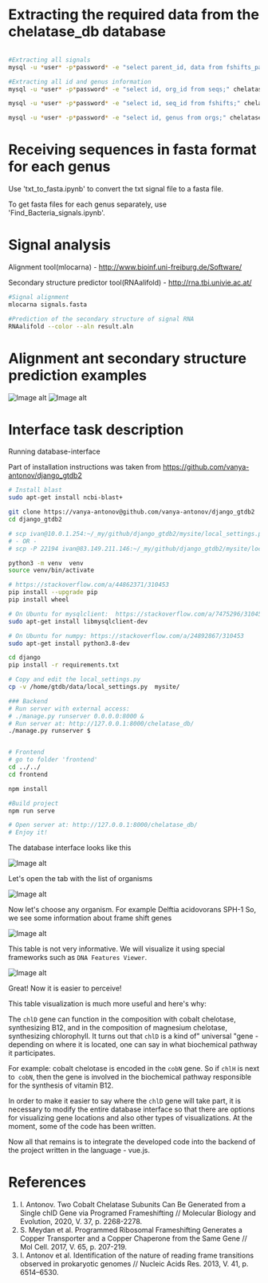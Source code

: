 # Extracting the required data from the chelatase_db database
```bash

#Extracting all signals
mysql -u *user* -p*password* -e "select parent_id, data from fshifts_param;" chelatase_db > signals.txt

#Extracting all id and genus information
mysql -u *user* -p*password* -e "select id, org_id from seqs;" chelatase_db > seq_id.txt

mysql -u *user* -p*password* -e "select id, seq_id from fshifts;" chelatase_db > fshifts_id.txt

mysql -u *user* -p*password* -e "select id, genus from orgs;" chelatase_db > org_id_genus.txt

```

# Receiving sequences in fasta format for each genus
Use 'txt_to_fasta.ipynb' to convert the txt signal file to a fasta file.

To get fasta files for each genus separately, use 'Find_Bacteria_signals.ipynb'.

# Signal analysis
Alignment tool(mlocarna) - http://www.bioinf.uni-freiburg.de/Software/

Secondary structure predictor tool(RNAalifold) - http://rna.tbi.univie.ac.at/
```bash
#Signal alignment
mlocarna signals.fasta 

#Prediction of the secondary structure of signal RNA
RNAalifold --color --aln result.aln 

```
# Alignment ant secondary structure prediction examples
![Image alt](https://github.com/Alexoflife/chelatase_db_analysis/blob/main/Pseudomonas_cons_seq.png)
![Image alt](https://github.com/Alexoflife/chelatase_db_analysis/blob/main/Pseudomonas_SecStr.png)

# Interface task description

Running database-interface

Part of installation instructions was taken from https://github.com/vanya-antonov/django_gtdb2
```bash
# Install blast
sudo apt-get install ncbi-blast+

git clone https://vanya-antonov@github.com/vanya-antonov/django_gtdb2
cd django_gtdb2

# scp ivan@10.0.1.254:~/_my/github/django_gtdb2/mysite/local_settings.py  mysite/
# - OR -
# scp -P 22194 ivan@83.149.211.146:~/_my/github/django_gtdb2/mysite/local_settings.py  mysite/

python3 -m venv  venv
source venv/bin/activate

# https://stackoverflow.com/a/44862371/310453
pip install --upgrade pip
pip install wheel

# On Ubuntu for mysqlclient:  https://stackoverflow.com/a/7475296/310453
sudo apt-get install libmysqlclient-dev

# On Ubuntu for numpy: https://stackoverflow.com/a/24892867/310453
sudo apt-get install python3.8-dev

cd django
pip install -r requirements.txt

# Copy and edit the local_settings.py
cp -v /home/gtdb/data/local_settings.py  mysite/

### Backend
# Run server with external access:
# ./manage.py runserver 0.0.0.0:8000 & 
# Run server at: http://127.0.0.1:8000/chelatase_db/
./manage.py runserver $  


# Frontend
# go to folder 'frontend'
cd ../../
cd frontend

npm install

#Build project
npm run serve

# Open server at: http://127.0.0.1:8000/chelatase_db/ 
# Enjoy it!

```


The database interface looks like this

![Image alt](https://github.com/a-milenkin/IB_Project_Frame_Shifting/blob/main/images/interface_home.PNG)

Let's open the tab with the list of organisms

![Image alt](https://github.com/a-milenkin/IB_Project_Frame_Shifting/blob/main/images/interface_main.PNG)

Now let's choose any organism. For example Delftia acidovorans SPH-1
So, we see some information about frame shift genes

![Image alt](https://github.com/a-milenkin/IB_Project_Frame_Shifting/blob/main/images/interface_1.PNG)

This table is not very informative. We will visualize it using special frameworks such as `DNA Features Viewer`.

![Image alt](https://github.com/a-milenkin/IB_Project_Frame_Shifting/blob/main/images/interface_results.PNG)

Great! Now it is easier to perceive!
 
This table visualization is much more useful and here's why:

The `chlD` gene can function in the composition with cobalt chelotase, synthesizing B12, and in the composition of magnesium chelotase, synthesizing chlorophyll. It turns out that `chlD` is a kind of" universal "gene - depending on where it is located, one can say in what biochemical pathway it participates.
 
For example: cobalt chelotase is encoded in the `cobN` gene. So if `chlH` is next to` cobN`, then the gene is involved in the biochemical pathway responsible for the synthesis of vitamin B12.

In order to make it easier to say where the `chlD` gene will take part, it is necessary to modify the entire database interface so that there are options for visualizing gene locations and also other types of visualizations. At the moment, some of the code has been written. 


Now all that remains is to integrate the developed code into the backend of the project written in the language - vue.js.
  
# References
1. I. Antonov. Two Cobalt Chelatase Subunits Can Be Generated from a Single
chlD Gene via Programed Frameshifting // Molecular Biology and Evolution, 2020, V. 37, p. 2268-2278.
2. S. Meydan et al. Programmed Ribosomal Frameshifting Generates a Copper Transporter and a Copper Chaperone from the Same Gene // Mol Cell. 2017, V. 65, p. 207-219.
3. I. Antonov et al. Identification of the nature of reading frame transitions observed in prokaryotic genomes // Nucleic Acids Res. 2013, V. 41, p. 6514–6530.








